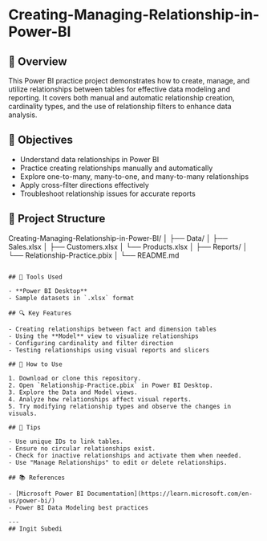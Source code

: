 # Creating-Managing-Relationship-in-Power-BI
## 📝 Overview
This Power BI practice project demonstrates how to create, manage, and utilize relationships between tables for effective data modeling and reporting. It covers both manual and automatic relationship creation, cardinality types, and the use of relationship filters to enhance data analysis.

## 🎯 Objectives
- Understand data relationships in Power BI
- Practice creating relationships manually and automatically
- Explore one-to-many, many-to-one, and many-to-many relationships
- Apply cross-filter directions effectively
- Troubleshoot relationship issues for accurate reports

## 📁 Project Structure
Creating-Managing-Relationship-in-Power-BI/
│
├── Data/
│   ├── Sales.xlsx
│   ├── Customers.xlsx
│   └── Products.xlsx
│
├── Reports/
│   └── Relationship-Practice.pbix
│
└── README.md
```

## 🧰 Tools Used

- **Power BI Desktop**
- Sample datasets in `.xlsx` format

## 🔍 Key Features

- Creating relationships between fact and dimension tables
- Using the **Model** view to visualize relationships
- Configuring cardinality and filter direction
- Testing relationships using visual reports and slicers

## 🚀 How to Use

1. Download or clone this repository.
2. Open `Relationship-Practice.pbix` in Power BI Desktop.
3. Explore the Data and Model views.
4. Analyze how relationships affect visual reports.
5. Try modifying relationship types and observe the changes in visuals.

## 📌 Tips

- Use unique IDs to link tables.
- Ensure no circular relationships exist.
- Check for inactive relationships and activate them when needed.
- Use "Manage Relationships" to edit or delete relationships.

## 📚 References

- [Microsoft Power BI Documentation](https://learn.microsoft.com/en-us/power-bi/)
- Power BI Data Modeling best practices

---
## Ingit Subedi
